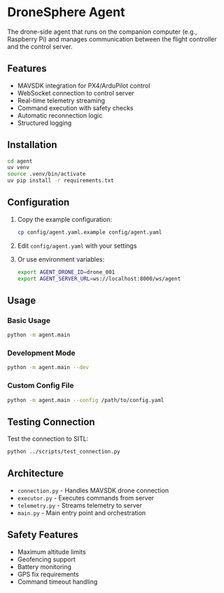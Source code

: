 # DroneSphere Agent

The drone-side agent that runs on the companion computer (e.g., Raspberry Pi) and manages communication between the flight controller and the control server.

## Features

- MAVSDK integration for PX4/ArduPilot control
- WebSocket connection to control server
- Real-time telemetry streaming
- Command execution with safety checks
- Automatic reconnection logic
- Structured logging

## Installation

```bash
cd agent
uv venv
source .venv/bin/activate
uv pip install -r requirements.txt
```

## Configuration

1. Copy the example configuration:

   ```bash
   cp config/agent.yaml.example config/agent.yaml
   ```

2. Edit `config/agent.yaml` with your settings

3. Or use environment variables:

   ```bash
   export AGENT_DRONE_ID=drone_001
   export AGENT_SERVER_URL=ws://localhost:8000/ws/agent
   ```

## Usage

### Basic Usage

```bash
python -m agent.main
```

### Development Mode

```bash
python -m agent.main --dev
```

### Custom Config File

```bash
python -m agent.main --config /path/to/config.yaml
```

## Testing Connection

Test the connection to SITL:

```bash
python ../scripts/test_connection.py
```

## Architecture

- `connection.py` - Handles MAVSDK drone connection
- `executor.py` - Executes commands from server
- `telemetry.py` - Streams telemetry to server
- `main.py` - Main entry point and orchestration

## Safety Features

- Maximum altitude limits
- Geofencing support
- Battery monitoring
- GPS fix requirements
- Command timeout handling
